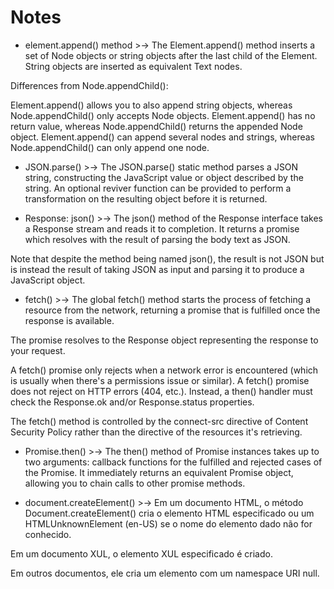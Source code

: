 # Notes
* element.append() method >-> The Element.append() method inserts a set of Node objects or string objects after the last child of the Element. String objects are inserted as equivalent Text nodes.

Differences from Node.appendChild():

  Element.append() allows you to also append string objects, whereas Node.appendChild() only accepts Node objects.
  Element.append() has no return value, whereas Node.appendChild() returns the appended Node object.
  Element.append() can append several nodes and strings, whereas Node.appendChild() can only append one node.

* JSON.parse() >->  The JSON.parse() static method parses a JSON string, constructing the JavaScript value or object described by the string. An optional reviver function can be provided to perform a transformation on the resulting object before it is returned.

* Response: json() >->  The json() method of the Response interface takes a Response stream and reads it to completion. It returns a promise which resolves with the result of parsing the body text as JSON.

Note that despite the method being named json(), the result is not JSON but is instead the result of taking JSON as input and parsing it to produce a JavaScript object.

* fetch() >-> The global fetch() method starts the process of fetching a resource from the network, returning a promise that is fulfilled once the response is available.

The promise resolves to the Response object representing the response to your request.

A fetch() promise only rejects when a network error is encountered (which is usually when there's a permissions issue or similar). A fetch() promise does not reject on HTTP errors (404, etc.). Instead, a then() handler must check the Response.ok and/or Response.status properties.

The fetch() method is controlled by the connect-src directive of Content Security Policy rather than the directive of the resources it's retrieving.

* Promise.then() >-> The then() method of Promise instances takes up to two arguments: callback functions for the fulfilled and rejected cases of the Promise. It immediately returns an equivalent Promise object, allowing you to chain calls to other promise methods.

* document.createElement() >-> Em um documento HTML, o método Document.createElement() cria o elemento HTML especificado ou um HTMLUnknownElement (en-US) se o nome do elemento dado não for conhecido.

Em um documento XUL, o elemento XUL especificado é criado.

Em outros documentos, ele cria um elemento com um namespace URI null.